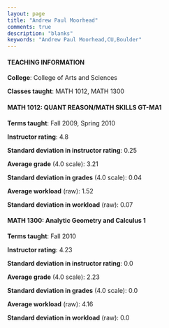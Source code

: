 ```yaml
---
layout: page
title: "Andrew Paul Moorhead" 
comments: true
description: "blanks"
keywords: "Andrew Paul Moorhead,CU,Boulder"
---
```

<head>
<script src="https://ajax.googleapis.com/ajax/libs/jquery/2.1.3/jquery.min.js"></script>
<script src="https://dl.dropboxusercontent.com/s/pc42nxpaw1ea4o9/highcharts.js?dl=0"></script>
<!-- <script src="../assets/js/highcharts.js"></script> -->
<style type="text/css">@font-face {
	font-family: "Bebas Neue";
	src: url(https://www.filehosting.org/file/details/544349/BebasNeue Regular.otf) format("opentype");
	}
	h1.Bebas { 
		font-family: "Bebas Neue", Verdana, Tahoma;
	}
</style>
</head>
	   
#### TEACHING INFORMATION

**College**: College of Arts and Sciences

**Classes taught**: MATH 1012, MATH 1300

#### MATH 1012: QUANT REASON/MATH SKILLS GT-MA1

**Terms taught**: Fall 2009, Spring 2010

**Instructor rating**: 4.8

**Standard deviation in instructor rating**: 0.25

**Average grade** (4.0 scale): 3.21

**Standard deviation in grades** (4.0 scale): 0.04

**Average workload** (raw): 1.52

**Standard deviation in workload** (raw): 0.07

#### MATH 1300: Analytic Geometry and Calculus 1

**Terms taught**: Fall 2010

**Instructor rating**: 4.23

**Standard deviation in instructor rating**: 0.0

**Average grade** (4.0 scale): 2.23

**Standard deviation in grades** (4.0 scale): 0.0

**Average workload** (raw): 4.16

**Standard deviation in workload** (raw): 0.0

